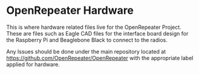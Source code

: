 OpenRepeater Hardware
========

This is where hardware related files live for the OpenRepeater Project. These are files such as Eagle CAD files for the interface board design for the Raspberry Pi and Beaglebone Black to connect to the radios.

Any Issues should be done under the main repository located at https://github.com/OpenRepeater/OpenRepeater with the appropriate label applied for hardware.
